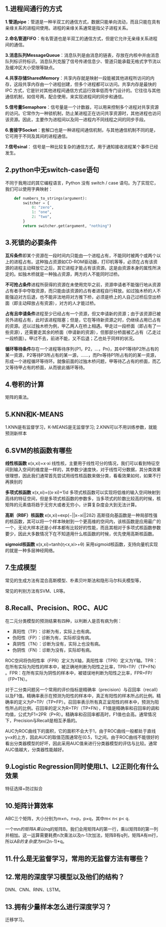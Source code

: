 ## 1.进程间通行的方式
**1.管道pipe**：管道是一种半双工的通信方式，数据只能单向流动，而且只能在具有亲缘关系的进程间使用。进程的亲缘关系通常是指父子进程关系。

**2.命名管道FIFO**：有名管道也是半双工的通信方式，但是它允许无亲缘关系进程间的通信。

**3.消息队列MessageQueue**：消息队列是由消息的链表，存放在内核中并由消息队列标识符标识。消息队列克服了信号传递信息少、管道只能承载无格式字节流以及缓冲区大小受限等缺点。

**4.共享存储SharedMemory**：共享内存就是映射一段能被其他进程所访问的内存，这段共享内存由一个进程创建，但多个进程都可以访问。共享内存是最快的 IPC 方式，它是针对其他进程间通信方式运行效率低而专门设计的。它往往与其他通信机制，如信号两，配合使用，来实现进程间的同步和通信。

**5.信号量Semaphore**：信号量是一个计数器，可以用来控制多个进程对共享资源的访问。它常作为一种锁机制，防止某进程正在访问共享资源时，其他进程也访问该资源。因此，主要作为进程间以及同一进程内不同线程之间的同步手段。

**6.套接字Socket**：套解口也是一种进程间通信机制，与其他通信机制不同的是，它可用于不同及其间的进程通信。

**7.信号sinal**： 信号是一种比较复杂的通信方式，用于通知接收进程某个事件已经发生。

## 2.python中无switch-case语句
不同于我用过的其它编程语言，Python 没有 switch / case 语句。为了实现它，我们可以使用字典映射：
```python
    def numbers_to_strings(argument):
        switcher = {
            0: "zero",
            1: "one",
            2: "two",
        }
        return switcher.get(argument, "nothing")
```

## 3.死锁的必要条件

**互斥条件**即某个资源在一段时间内只能由一个进程占有，不能同时被两个或两个以上的进程占有。这种独占资源如CD-ROM驱动器，打印机等等，必须在占有该资源的进程主动释放它之后，其它进程才能占有该资源。这是由资源本身的属性所决定的。如独木桥就是一种独占资源，两方的人不能同时过桥。

**不可抢占条件**进程所获得的资源在未使用完毕之前，资源申请者不能强行地从资源占有者手中夺取资源，而只能由该资源的占有者进程自行释放。如过独木桥的人不能强迫对方后退，也不能非法地将对方推下桥，必须是桥上的人自己过桥后空出桥面（即主动释放占有资源），对方的人才能过桥。

**占有且申请条件**进程至少已经占有一个资源，但又申请新的资源；由于该资源已被另外进程占有，此时该进程阻塞；但是，它在等待新资源之时，仍继续占用已占有的资源。还以过独木桥为例，甲乙两人在桥上相遇。甲走过一段桥面（即占有了一些资源），还需要走其余的桥面（申请新的资源），但那部分桥面被乙占有（乙走过一段桥面）。甲过不去，前进不能，又不后退；乙也处于同样的状况。

**循环等待条件**存在一个进程等待序列{P1，P2，...，Pn}，其中P1等待P2所占有的某一资源，P2等待P3所占有的某一源，......，而Pn等待P1所占有的的某一资源，形成一个进程循环等待环。就像前面的过独木桥问题，甲等待乙占有的桥面，而乙又等待甲占有的桥面，从而彼此循环等待。

## 4.卷积的计算
矩阵的乘法。

## 5.KNN和K-MEANS
1.KNN是有监督学习，K-MEANS是无监督学习;
2.KNN可以不用训练参数，就能预测新样本

## 6.SVM的核函数有哪些
**线性核函数**
	κ(x,xi)=x⋅xi
线性核，主要用于线性可分的情况，我们可以看到特征空间到输入空间的维度是一样的，其参数少速度快，对于线性可分数据，其分类效果很理想，因此我们通常首先尝试用线性核函数来做分类，看看效果如何，如果不行再换别的

**多项式核函数**
	κ(x,xi)=((x⋅xi)+1)d
多项式核函数可以实现将低维的输入空间映射到高纬的特征空间，但是多项式核函数的参数多，当多项式的阶数比较高的时候，核矩阵的元素值将趋于无穷大或者无穷小，计算复杂度会大到无法计算。

**高斯（RBF）核函数**
	κ(x,xi)=exp(−||x−xi||2δ2)
高斯径向基函数是一种局部性强的核函数，其可以将一个样本映射到一个更高维的空间内，该核函数是应用最广的一个，无论大样本还是小样本都有比较好的性能，而且其相对于多项式核函数参数要少，因此大多数情况下在不知道用什么核函数的时候，优先使用高斯核函数。

**sigmoid核函数**
	κ(x,xi)=tanh(η<x,xi>+θ)
采用sigmoid核函数，支持向量机实现的就是一种多层神经网络。

## 7.生成模型
常见的生成方法有混合高斯模型、朴素贝叶斯法和隐形马尔科夫模型等，

常见的判别方法有SVM、LR等。

## 8.Recall、Precision、ROC、AUC

在二元分类模型的预测结果有四种，以判断人是否有病为例：

- 真阳性（TP）：诊断为有，实际上也有病。
- 伪阳性（FP）：诊断为有，实际却没有病。
- 真阴性（TN）：诊断为没有，实际上也没有病。
- 伪阴性（FN）：诊断为没有，实际却有病。

ROC空间将伪阳性率（FPR）定义为X轴，真阳性率（TPR）定义为Y轴。TPR：在所有实际为阳性的样本中，被正确地判断为阳性之比率，TPR=TP/（TP+FN） 。FPR：在所有实际为阴性的样本中，被错误地判断为阳性之比率，FPR=FP/（FP+TN）。

对于二分类问题另一个常用的评价指标是精确率（precision）与召回率（recall）以及F1值。精确率表示在预测为阳性的样本中，真正有阳性的样本所占的比例。精确率的定义为P=TP/（TP+FP）。召回率表示所有真正呈阳性的样本中，预测为阳性所占的比例。召回率的定义为R=TP/（TP+FN），F1值是精确率和召回率的调和均值，公式为F1=2PR（P+R）。精确率和召回率都高时，F1值也会高。通常情况下，Precision与Recall是相互矛盾的。

AUC为ROC曲线下的面积，它的面积不会大于1，由于ROC曲线一般都处于直线y=x的上方，因此AUC的取值范围通常在(0.5，1)之间。由于ROC曲线不能很好的看出分类器模型的好坏，因此采用AUC值来进行分类器模型的评估与比较。通常AUC值越大，分类器性能越好。

## 9.Logistic Regression同时使用L1、L2正则化有什么效果
特征选择+防过拟合

## 10.矩阵计算效率
ABC三个矩阵，大小分别为m×n，n×p，p×q，其中m< n< p< q.

一个m*n的矩阵A乘以n*q的矩阵B。我们会用矩阵A的第一行，乘以矩阵B的第一列并相加。这一运算需要耗费n次乘法以及n-1次加法，矩阵B有q列，矩阵A有m行，所以A*B的复杂度为m*(2n-1)*q。

## 11.什么是无监督学习，常用的无监督方法有哪些？

## 12.常用的深度学习模型以及他们的结构？
DNN、CNN、RNN、LSTM。

## 13.拥有少量样本怎么进行深度学习？
迁移学习。